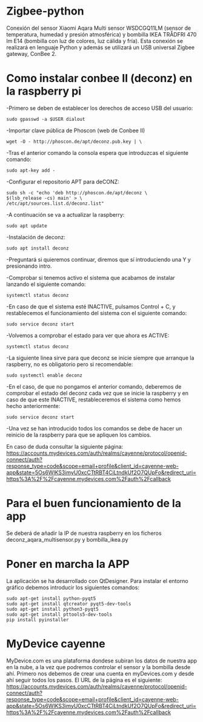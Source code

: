 # Zigbee-python
Conexión del sensor Xiaomi Aqara Multi sensor WSDCGQ11LM (sensor de temperatura, humedad y presión atmosférica) y bombilla IKEA TRÅDFRI 470 lm E14 (bombilla con luz de colores, luz cálida y fría). Esta conexión se realizará en lenguaje Python y además se utilizará un USB universal Zigbee gateway, ConBee 2.

# Como instalar conbee II (deconz) en la raspberry pi
-Primero se deben de establecer los derechos de acceso USB del usuario:
	 
	sudo gpasswd -a $USER dialout

-Importar clave pública de Phoscon (web de Conbee II)
	 
	wget -O - http://phoscon.de/apt/deconz.pub.key | \

-Tras el anterior comando la consola espera que introduzcas el siguiente comando:
	 
	sudo apt-key add -

-Configurar el repositorio APT para deCONZ:
	 
	sudo sh -c "echo 'deb http://phoscon.de/apt/deconz \
	$(lsb_release -cs) main' > \
	/etc/apt/sources.list.d/deconz.list"

-A continuación se va a actualizar la raspberry:
	 
	sudo apt update

-Instalación de deconz:
	 
	sudo apt install deconz

-Preguntará si quieremos continuar, diremos que sí introduciendo una Y y presionando intro.

-Comprobar si tenemos activo el sistema que acabamos de instalar lanzando el siguiente comando:
	
	systemctl status deconz

-En caso de que el sistema esté INACTIVE, pulsamos Control + C, y restablecemos el funcionamiento del sistema con el siguiente comando:
	 
	sudo service deconz start

-Volvemos a comprobar el estado para ver que ahora es ACTIVE:
	 
	systemctl status deconz

-La siguiente linea sirve para que deconz se inicie siempre que arranque la raspberry, no es obligatorio pero si recomendable:
	 
	sudo systemctl enable deconz

-En el caso, de que no pongamos el anterior comando, deberemos de comprobar el estado del deconz cada vez que se inicie la raspberry y en caso de que este INACTIVE, restableceremos el sistema como hemos hecho anteriormente:
	 
	sudo service deconz start

-Una vez se han introducido todos los comandos se debe de hacer un reinicio de la raspberry para que se apliquen los cambios.

En caso de duda consultar la siguiente página:
https://accounts.mydevices.com/auth/realms/cayenne/protocol/openid-connect/auth?response_type=code&scope=email+profile&client_id=cayenne-web-app&state=5Os6WlKS3imyU0xcCTtRBT4CiLtndkUf2O7QUpFo&redirect_uri=https%3A%2F%2Fcayenne.mydevices.com%2Fauth%2Fcallback

# Para el buen funcionamiento de la app
Se deberá de añadir la IP de nuestra raspberry en los ficheros deconz_aqara_multisensor.py y bombilla_ikea.py

# Poner en marcha la APP
La aplicación se ha desarrollado con QtDesigner. Para instalar el entorno gráfico debemos introducir los siguientes comandos:
	
	sudo apt-get install python-pyqt5 
	sudo apt-get install qtcreator pyqt5-dev-tools 
	sudo apt-get install python3-pyqt5 
	sudo apt-get install pttools5-dev-tools 
	pip install pyinstaller 

# MyDevice cayenne
MyDevice.com es una plataforma dondese subiran los datos de nuestra app en la nube, a la vez que podremos controlar el sensor y la bombilla desde ahí. Primero nos debemos de crear una cuenta en myDevices.com y desde ahí seguir todos los pasos. El URL de la página es el siguiente:
https://accounts.mydevices.com/auth/realms/cayenne/protocol/openid-connect/auth?response_type=code&scope=email+profile&client_id=cayenne-web-app&state=5Os6WlKS3imyU0xcCTtRBT4CiLtndkUf2O7QUpFo&redirect_uri=https%3A%2F%2Fcayenne.mydevices.com%2Fauth%2Fcallback




